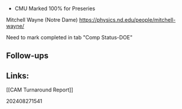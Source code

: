 
- CMU Marked 100% for Preseries 

 Mitchell Wayne (Notre Dame) https://physics.nd.edu/people/mitchell-wayne/

Need to mark completed in tab "Comp Status-DOE" 
## Follow-ups


## Links: 
[[CAM Turnaround Report]]



202408271541
